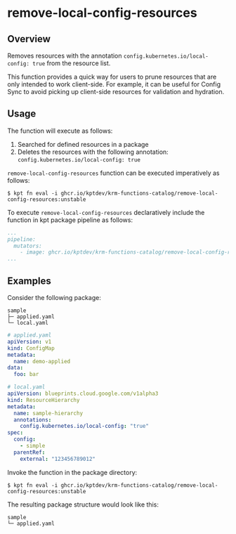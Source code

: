 # remove-local-config-resources

## Overview

<!--mdtogo:Short-->

Removes resources with the annotation `config.kubernetes.io/local-config: true` from the resource list.

<!--mdtogo-->

This function provides a quick way for users to prune resources that are only intended to work client-side.
For example, it can be useful for Config Sync to avoid picking up client-side resources for validation and hydration.

<!--mdtogo:Long-->

## Usage

The function will execute as follows:

1. Searched for defined resources in a package
2. Deletes the resources with the following annotation:
   `config.kubernetes.io/local-config: true`

`remove-local-config-resources` function can be executed imperatively as follows:

```shell
$ kpt fn eval -i ghcr.io/kptdev/krm-functions-catalog/remove-local-config-resources:unstable
```

To execute `remove-local-config-resources` declaratively include the function in kpt package pipeline as follows:
```yaml
...
pipeline:
  mutators:
    - image: ghcr.io/kptdev/krm-functions-catalog/remove-local-config-resources:unstable
...
```

<!--mdtogo-->

## Examples

<!--mdtogo:Examples-->

Consider the following package:

```
sample
├─ applied.yaml
└─ local.yaml
```

```yaml
# applied.yaml
apiVersion: v1
kind: ConfigMap
metadata:
  name: demo-applied
data:
  foo: bar
```

```yaml
# local.yaml
apiVersion: blueprints.cloud.google.com/v1alpha3
kind: ResourceHierarchy
metadata:
  name: sample-hierarchy
  annotations:
    config.kubernetes.io/local-config: "true"
spec:
  config:
    - simple
  parentRef:
    external: "123456789012"
```

Invoke the function in the package directory:

```shell
$ kpt fn eval -i ghcr.io/kptdev/krm-functions-catalog/remove-local-config-resources:unstable
```

The resulting package structure would look like this:

```
sample
└─ applied.yaml
```
